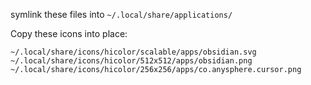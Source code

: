 symlink these files into `~/.local/share/applications/`

Copy these icons into place:

```
~/.local/share/icons/hicolor/scalable/apps/obsidian.svg
~/.local/share/icons/hicolor/512x512/apps/obsidian.png
~/.local/share/icons/hicolor/256x256/apps/co.anysphere.cursor.png
```
